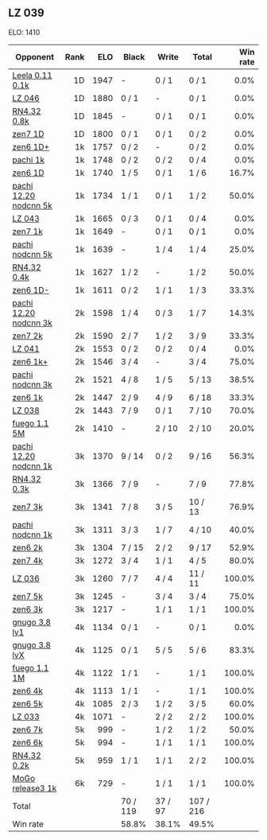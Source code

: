 ## LZ 039 ##

ELO: 1410

Opponent | Rank | ELO | Black | Write | Total | Win rate
---------|-----:|----:|-------|-------|-------|-------:
[Leela 0.11 0.1k](Leela%200.11%200.1k.md) | 1D | 1947 | - | 0 / 1 | 0 / 1 | 0.0%
[LZ 046](LZ%20046.md) | 1D | 1880 | 0 / 1 | - | 0 / 1 | 0.0%
[RN4.32 0.8k](RN4.32%200.8k.md) | 1D | 1845 | - | 0 / 1 | 0 / 1 | 0.0%
[zen7 1D](zen7%201D.md) | 1D | 1800 | 0 / 1 | 0 / 1 | 0 / 2 | 0.0%
[zen6 1D+](zen6%201D+.md) | 1k | 1757 | 0 / 2 | - | 0 / 2 | 0.0%
[pachi 1k](pachi%201k.md) | 1k | 1748 | 0 / 2 | 0 / 2 | 0 / 4 | 0.0%
[zen6 1D](zen6%201D.md) | 1k | 1740 | 1 / 5 | 0 / 1 | 1 / 6 | 16.7%
[pachi 12.20 nodcnn 5k](pachi%2012.20%20nodcnn%205k.md) | 1k | 1734 | 1 / 1 | 0 / 1 | 1 / 2 | 50.0%
[LZ 043](LZ%20043.md) | 1k | 1665 | 0 / 3 | 0 / 1 | 0 / 4 | 0.0%
[zen7 1k](zen7%201k.md) | 1k | 1649 | - | 0 / 1 | 0 / 1 | 0.0%
[pachi nodcnn 5k](pachi%20nodcnn%205k.md) | 1k | 1639 | - | 1 / 4 | 1 / 4 | 25.0%
[RN4.32 0.4k](RN4.32%200.4k.md) | 1k | 1627 | 1 / 2 | - | 1 / 2 | 50.0%
[zen6 1D-](zen6%201D-.md) | 1k | 1611 | 0 / 2 | 1 / 1 | 1 / 3 | 33.3%
[pachi 12.20 nodcnn 3k](pachi%2012.20%20nodcnn%203k.md) | 2k | 1598 | 1 / 4 | 0 / 3 | 1 / 7 | 14.3%
[zen7 2k](zen7%202k.md) | 2k | 1590 | 2 / 7 | 1 / 2 | 3 / 9 | 33.3%
[LZ 041](LZ%20041.md) | 2k | 1553 | 0 / 2 | 0 / 2 | 0 / 4 | 0.0%
[zen6 1k+](zen6%201k+.md) | 2k | 1546 | 3 / 4 | - | 3 / 4 | 75.0%
[pachi nodcnn 3k](pachi%20nodcnn%203k.md) | 2k | 1521 | 4 / 8 | 1 / 5 | 5 / 13 | 38.5%
[zen6 1k](zen6%201k.md) | 2k | 1447 | 2 / 9 | 4 / 9 | 6 / 18 | 33.3%
[LZ 038](LZ%20038.md) | 2k | 1443 | 7 / 9 | 0 / 1 | 7 / 10 | 70.0%
[fuego 1.1 5M](fuego%201.1%205M.md) | 2k | 1410 | - | 2 / 10 | 2 / 10 | 20.0%
[pachi 12.20 nodcnn 1k](pachi%2012.20%20nodcnn%201k.md) | 3k | 1370 | 9 / 14 | 0 / 2 | 9 / 16 | 56.3%
[RN4.32 0.3k](RN4.32%200.3k.md) | 3k | 1366 | 7 / 9 | - | 7 / 9 | 77.8%
[zen7 3k](zen7%203k.md) | 3k | 1341 | 7 / 8 | 3 / 5 | 10 / 13 | 76.9%
[pachi nodcnn 1k](pachi%20nodcnn%201k.md) | 3k | 1311 | 3 / 3 | 1 / 7 | 4 / 10 | 40.0%
[zen6 2k](zen6%202k.md) | 3k | 1304 | 7 / 15 | 2 / 2 | 9 / 17 | 52.9%
[zen7 4k](zen7%204k.md) | 3k | 1272 | 3 / 4 | 1 / 1 | 4 / 5 | 80.0%
[LZ 036](LZ%20036.md) | 3k | 1260 | 7 / 7 | 4 / 4 | 11 / 11 | 100.0%
[zen7 5k](zen7%205k.md) | 3k | 1245 | - | 3 / 4 | 3 / 4 | 75.0%
[zen6 3k](zen6%203k.md) | 3k | 1217 | - | 1 / 1 | 1 / 1 | 100.0%
[gnugo 3.8 lv1](gnugo%203.8%20lv1.md) | 4k | 1134 | 0 / 1 | - | 0 / 1 | 0.0%
[gnugo 3.8 lvX](gnugo%203.8%20lvX.md) | 4k | 1125 | 0 / 1 | 5 / 5 | 5 / 6 | 83.3%
[fuego 1.1 1M](fuego%201.1%201M.md) | 4k | 1122 | 1 / 1 | - | 1 / 1 | 100.0%
[zen6 4k](zen6%204k.md) | 4k | 1113 | 1 / 1 | - | 1 / 1 | 100.0%
[zen6 5k](zen6%205k.md) | 4k | 1085 | 2 / 3 | 1 / 2 | 3 / 5 | 60.0%
[LZ 033](LZ%20033.md) | 4k | 1071 | - | 2 / 2 | 2 / 2 | 100.0%
[zen6 7k](zen6%207k.md) | 5k | 999 | - | 1 / 2 | 1 / 2 | 50.0%
[zen6 6k](zen6%206k.md) | 5k | 994 | - | 1 / 1 | 1 / 1 | 100.0%
[RN4.32 0.2k](RN4.32%200.2k.md) | 5k | 959 | 1 / 1 | 1 / 1 | 2 / 2 | 100.0%
[MoGo release3 1k](MoGo%20release3%201k.md) | 6k | 729 | - | 1 / 1 | 1 / 1 | 100.0%
Total | | | 70 / 119 | 37 / 97 | 107 / 216 | 
Win rate| | | 58.8% | 38.1% | 49.5% | 
